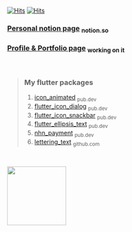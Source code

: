
[![Hits](https://hits.seeyoufarm.com/api/count/incr/badge.svg?url=https%3A%2F%2Fgithub.com%2FGiYeongUM&count_bg=%23000000&title_bg=%23555555&icon=github.svg&icon_color=%23E7E7E7&title=Github&edge_flat=false)](https://giyeong-um.notion.site/)
[![Hits](https://hits.seeyoufarm.com/api/count/incr/badge.svg?url=https%3A%2F%2Fgiyeong-um.notion.site&count_bg=%23D10808&title_bg=%23FF0000&icon=notion.svg&icon_color=%23FFFFFF&title=Notion&edge_flat=false)](https://giyeong-um.notion.site/)
<br>

### [Personal notion page](https://giyeong-um.notion.site/giyeong-um/GiYeong-UM-96900dd715754b619a795d43aaa1d85b) <sub> notion.so </sub>
### [Profile & Portfolio page](https://giyeong.tyrannoapartment.com) <sub> working on it </sub>
<br>


> ### My flutter packages 
>1. [icon_animated](https://pub.dev/packages/icon_animated) <sub> pub.dev </sub>
>2. [flutter_icon_dialog](https://pub.dev/packages/flutter_icon_dialog) <sub> pub.dev </sub>
>3. [flutter_icon_snackbar](https://pub.dev/packages/flutter_icon_snackbar) <sub> pub.dev </sub>
>4. [flutter_ellipsis_text](https://pub.dev/packages/flutter_ellipsis_text) <sub> pub.dev </sub>
>5. [nhn_payment](https://pub.dev/packages/nhn_payment) <sub> pub.dev </sub>
>6. [lettering_text](https://github.com/GiYeongUM/lettering_text) <sub> github.com </sub>
<br>

<img height="137px" src="https://github-readme-streak-stats.herokuapp.com/?user=GiYeongUM&hide_border=false&theme=nightowl"/> </div>

